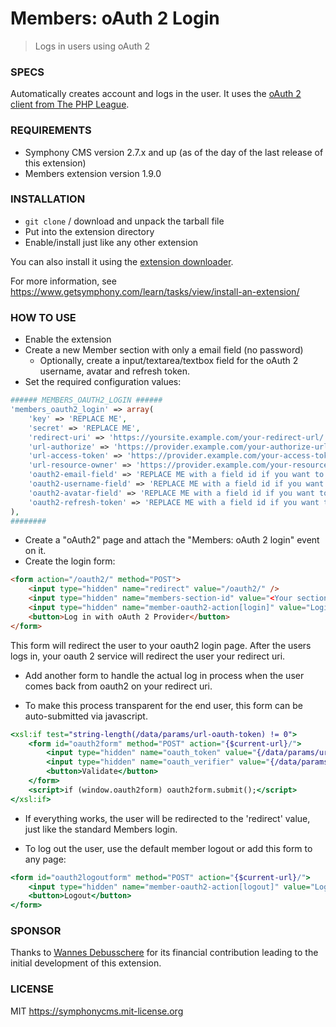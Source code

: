 # Members: oAuth 2 Login

> Logs in users using oAuth 2

### SPECS ###

Automatically creates account and logs in the user.
It uses the [oAuth 2 client from The PHP League](https://github.com/thephpleague/oauth2-client).

### REQUIREMENTS ###

- Symphony CMS version 2.7.x and up (as of the day of the last release of this extension)
- Members extension version 1.9.0

### INSTALLATION ###

- `git clone` / download and unpack the tarball file
- Put into the extension directory
- Enable/install just like any other extension

You can also install it using the [extension downloader](http://symphonyextensions.com/extensions/extension_downloader/).

For more information, see <https://www.getsymphony.com/learn/tasks/view/install-an-extension/>

### HOW TO USE ###

- Enable the extension
- Create a new Member section with only a email field (no password)
	- Optionally, create a input/textarea/textbox field for the oAuth 2 username, avatar and refresh token.
- Set the required configuration values:

```php
###### MEMBERS_OAUTH2_LOGIN ######
'members_oauth2_login' => array(
    'key' => 'REPLACE ME',
    'secret' => 'REPLACE ME',
    'redirect-uri' => 'https://yoursite.example.com/your-redirect-url/',
    'url-authorize' => 'https://provider.example.com/your-authorize-url/',
    'url-access-token' => 'https://provider.example.com/your-access-token-url/',
    'url-resource-owner' => 'https://provider.example.com/your-resource-owner-url/',
    'oauth2-email-field' => 'REPLACE ME with a field id if you want to save the oauth2 email',
    'oauth2-username-field' => 'REPLACE ME with a field id if you want to save the oauth2 username',
    'oauth2-avatar-field' => 'REPLACE ME with a field id if you want to save the oauth2 avatar',
    'oauth2-refresh-token' => 'REPLACE ME with a field id if you want to save the oauth2 refresh token',
),
########
```

- Create a "oAuth2" page and attach the "Members: oAuth 2 login" event on it.
- Create the login form:

```html
<form action="/oauth2/" method="POST">
	<input type="hidden" name="redirect" value="/oauth2/" />
	<input type="hidden" name="members-section-id" value="<Your section id>" />
	<input type="hidden" name="member-oauth2-action[login]" value="Login" />
	<button>Log in with oAuth 2 Provider</button>
</form>
```

This form will redirect the user to your oauth2 login page.
After the users logs in, your oauth 2 service will redirect the user your redirect uri.

- Add another form to handle the actual log in process when the user comes back from oauth2 on your redirect uri.

- To make this process transparent for the end user, this form can be auto-submitted via javascript.

```xslt
<xsl:if test="string-length(/data/params/url-oauth-token) != 0">
    <form id="oauth2form" method="POST" action="{$current-url}/">
        <input type="hidden" name="oauth_token" value="{/data/params/url-oauth-token}" />
        <input type="hidden" name="oauth_verifier" value="{/data/params/url-oauth-verifier}" />
        <button>Validate</button>
    </form>
    <script>if (window.oauth2form) oauth2form.submit();</script>
</xsl:if>
```

- If everything works, the user will be redirected to the 'redirect' value, just like the standard Members login.

- To log out the user, use the default member logout or add this form to any page:

```xslt
<form id="oauth2logoutform" method="POST" action="{$current-url}/">
    <input type="hidden" name="member-oauth2-action[logout]" value="Logout" />
    <button>Logout</button>
</form>
```

### SPONSOR ###

Thanks to [Wannes Debusschere](https://github.com/wdebusschere) for its financial contribution leading to the initial development of this extension.

### LICENSE ###

MIT <https://symphonycms.mit-license.org>
